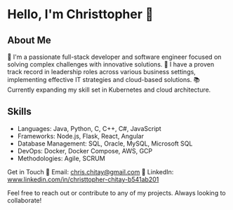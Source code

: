 # Hello, I'm Christtopher 👋

## About Me
🌱 I'm a passionate full-stack developer and software engineer focused on solving complex challenges with innovative solutions.
🏢 I have a proven track record in leadership roles across various business settings, implementing effective IT strategies and cloud-based solutions.
📚 Currently expanding my skill set in Kubernetes and cloud architecture.

## Skills
* Languages: Java, Python, C, C++, C#, JavaScript
* Frameworks: Node.js, Flask, React, Angular
* Database Management: SQL, Oracle, MySQL, Microsoft SQL
* DevOps: Docker, Docker Compose, AWS, GCP
* Methodologies: Agile, SCRUM

Get in Touch
📧 Email: chris.chitay@gmail.com
🔗 LinkedIn: www.linkedin.com/in/christtopher-chitay-b541ab201

Feel free to reach out or contribute to any of my projects. Always looking to collaborate!
